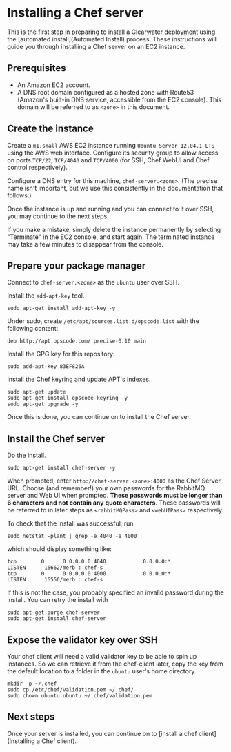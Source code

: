 # Installing a Chef server

This is the first step in preparing to install a Clearwater deployment using the [automated install](Automated Install) process.  These instructions will guide you through installing a Chef server on an EC2 instance.

## Prerequisites

* An Amazon EC2 account.
* A DNS root domain configured as a hosted zone with Route53 (Amazon's built-in DNS service, accessible from the EC2 console). This domain will be referred to as `<zone>` in this document.

## Create the instance

Create a `m1.small` AWS EC2 instance running `Ubuntu Server 12.04.1 LTS` using the AWS web interface.  Configure its security group to allow access on ports `TCP/22`, `TCP/4040` and `TCP/4000` (for SSH, Chef WebUI and Chef control respectively).

Configure a DNS entry for this machine, `chef-server.<zone>`. (The precise name isn't important, but we use this consistently in the documentation that follows.)

Once the instance is up and running and you can connect to it over SSH, you may continue to the next steps.

If you make a mistake, simply delete the instance permanently by selecting "Terminate" in the EC2 console, and start again. The terminated instance may take a few minutes to disappear from the console.

## Prepare your package manager

Connect to `chef-server.<zone>` as the `ubuntu` user over SSH.

Install the `add-apt-key` tool.

    sudo apt-get install add-apt-key -y

Under sudo, create `/etc/apt/sources.list.d/opscode.list` with the following content:

    deb http://apt.opscode.com/ precise-0.10 main

Install the GPG key for this repository:

    sudo add-apt-key 83EF826A

Install the Chef keyring and update APT's indexes.

    sudo apt-get update
    sudo apt-get install opscode-keyring -y
    sudo apt-get upgrade -y

Once this is done, you can continue on to install the Chef server.

## Install the Chef server

Do the install.

    sudo apt-get install chef-server -y

When prompted, enter `http://chef-server.<zone>:4000` as the Chef Server URL.  Choose (and remember!) your own passwords for the RabbitMQ server and Web UI when prompted.  **These passwords must be longer than 6 characters and not contain any quote characters**.  These passwords will be referred to in later steps as `<rabbitMQPass>` and `<webUIPass>` respectively.

To check that the install was successful, run

    sudo netstat -plant | grep -e 4040 -e 4000

which should display something like:

    tcp        0      0 0.0.0.0:4040            0.0.0.0:*               LISTEN      16662/merb : chef-s
    tcp        0      0 0.0.0.0:4000            0.0.0.0:*               LISTEN      16556/merb : chef-s

If this is not the case, you probably specified an invalid password during the install.  You can retry the install with

    sudo apt-get purge chef-server
    sudo apt-get install chef-server

## Expose the validator key over SSH

Your chef client will need a valid validator key to be able to spin up instances.  So we can retrieve it from the chef-client later, copy the key from the default location to a folder in the `ubuntu` user's home directory.

    mkdir -p ~/.chef
    sudo cp /etc/chef/validation.pem ~/.chef/
    sudo chown ubuntu:ubuntu ~/.chef/validation.pem

## Next steps

Once your server is installed, you can continue on to [install a chef client](Installing a Chef client).
